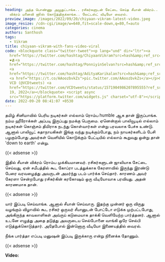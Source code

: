 ```yaml
---
heading: அந்த பொண்ணு அழுதுட்டாங்க.. ரசிகர்களுடன் சேட்டை செய்த சீயான் விக்ரம்..
  விக்ரம் மனைவி ஜூஸ் கொடுத்திருக்காங்க.. லேட்டஸ்ட் வீடியோ வைரல்.
preview_image: /images/2022/09/20/chiyaan-vikram-latest-video.jpeg
image_resize: /cdn-cgi/image/w=640,fit=scale-down,q=80,f=auto
categories: cinema
authors: Santhosh
tags:
  - Vikram
title: chiyaan-vikram-with-fans-video-viral
code: <blockquote class="twitter-tweet"><p lang="und" dir="ltr"><a
  href="https://twitter.com/hashtag/ChiyaanVikram?src=hash&amp;ref_src=twsrc%5Etfw">#ChiyaanVikram</a>
  ❤️🫂<a
  href="https://twitter.com/hashtag/PonniyinSelvan?src=hash&amp;ref_src=twsrc%5Etfw">#PonniyinSelvan</a>
  <a
  href="https://twitter.com/hashtag/AdityaKarikalan?src=hash&amp;ref_src=twsrc%5Etfw">#AdityaKarikalan</a>
  <a href="https://t.co/AAoozbvkZs">pic.twitter.com/AAoozbvkZs</a></p>&mdash;
  VCD (@VCDtweets) <a
  href="https://twitter.com/VCDtweets/status/1571904986207895555?ref_src=twsrc%5Etfw">September
  19, 2022</a></blockquote> <script async
  src="https://platform.twitter.com/widgets.js" charset="utf-8"></script>
date: 2022-09-20 08:41:07 +0530
---
```



தமிழ் சினிமாவில் பெரிய நடிகர்கள் எல்லாம் ரொம்ப humble ஆக தான் இருப்பாங்க. நம்ம ஹீரோக்கள் அப்படி இருப்பது நமக்கு பெருமை. ஏனென்றால் பாலிவூடில் எல்லாம் நடிகர்கள் கொஞ்சம் திமிராக நடந்து கொள்வார்கள் என்று பரவலாக பேச்சு உண்டு. ஆனால்  பாலிவூட்  கதாநாயகிகள் இங்கு வந்து நடிக்கும்போது, நம் நாயகர்களிடம் பேசி பழகும்போது அவர்கள் வெளியில் கொடுக்கும் பேட்டியில் எல்லாம் கூறுவது ஒன்று தான் 'down to earth' என்று.

{{< adsense >}}

இதில் சீயான் விக்ரம் ரொம்ப முக்கியமானவர். ரசிகர்களுடன் ஜாலியாக சேட்டை செய்வது, ஏன் சமீபத்தில் கூட கோப்ரா படத்துக்காக கேரளாவில் இருந்து இரண்டு பேரை வரவழைத்து அவருடன் அமர்ந்து படம் பார்க்க செய்தார். காரணம் அவர் கேரளா சென்றபோது ரசிகர்கின் கரகோஷம் ஒரு வீடியோவாக பரவியது. அதன் காரணமாக தான்.

{{< adsense >}}

யார் இப்படி செய்வாங்க. ஆனால் சீயான் செய்வாரு. இதற்கு முன்னர் ஒரு விருது வழங்கும் விழாவில் கூட ரசிகர் ஒருவர் சீயானுடன் போட்டோ எடுக்க முற்பட்டபோது, அங்கிருந்த காவலாளிகள் அவ்ருய் கடுமையாக தாக்கி வெளியேற்ற பார்த்தனர். ஆனால் உடனே எழுத்து அதை தடுத்து அவருடைய செல்போனை வாங்கி ஒரே செல்பி எடுத்துக்கொடுத்தார். அதேபோல் இன்னொரு வீடியோ இணையத்தில் வைரல்.

நீங்க பார்த்தா எப்படி  மனுஷன் இப்படி இருக்காரு என்று நினைக்க தோணும்.  

{{< adsense >}}

**Video:**